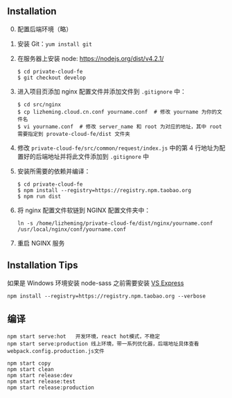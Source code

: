 ## Installation

0. 配置后端环境（略）
1. 安装 Git：`yum install git`
2. 在服务器上安装 node: https://nodejs.org/dist/v4.2.1/
    
    ```
    $ cd private-cloud-fe
    $ git checkout develop
    ```
    
4. 进入项目页添加 nginx 配置文件并添加文件到 `.gitignore` 中：
    
    ```
    $ cd src/nginx
    $ cp lizheming.cloud.cn.conf yourname.conf  # 修改 yourname 为你的文件名
    $ vi yourname.conf  # 修改 server_name 和 root 为对应的地址，其中 root 需要指定到 provate-cloud-fe/dist 文件夹
    ```
5. 修改 `private-cloud-fe/src/common/request/index.js` 中的第 4 行地址为配置好的后端地址并将此文件添加到 `.gitignore` 中
6. 安装所需要的依赖并编译：
    
    ```
    $ cd private-cloud-fe
    $ npm install --registry=https://registry.npm.taobao.org
    $ npm run dist
    ```
7. 将 nginx 配置文件软链到 NGINX 配置文件夹中：

    ```
    ln -s /home/lizheming/private-cloud-fe/dist/nginx/yourname.conf /usr/local/nginx/conf/yourname.conf
    ```
    
8. 重启 NGINX 服务

## Installation Tips

如果是 Windows 环境安装 node-sass 之前需要安装 [VS Express](http://download.microsoft.com/download/4/4/E/44ED2754-ABC4-443F-812B-42AFEF04D478/vs2013.5_dskexp_CHS.iso?type=ISO)

    npm install --registry=https://registry.npm.taobao.org --verbose

## 编译
    npm start serve:hot   开发环境，react hot模式，不稳定
    npm start serve:production 线上环境，带一系列优化器，后端地址具体查看webpack.config.production.js文件

    npm start copy
    npm start clean
    npm start release:dev
    npm start release:test
    npm start release:production

